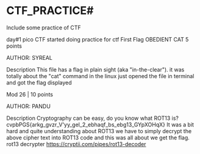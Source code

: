 # CTF_PRACTICE#
Include some practice of CTF

day#1
pico CTF
started doing practice for ctf
First Flag
OBEDIENT CAT
 5 points
 
AUTHOR: SYREAL

Description
This file has a flag in plain sight (aka "in-the-clear").
it was totally about the "cat" command in the linux 
just opened the file in terminal and got the flag displayed


Mod 26
 | 10 points
 
AUTHOR: PANDU

Description
Cryptography can be easy, do you know what ROT13 is? cvpbPGS{arkg_gvzr_V'yy_gel_2_ebhaqf_bs_ebg13_GYpXOHqX}
It was a bit hard and quite understanding about ROT13 
we have to simply decrypt the above cipher text into ROT13 code and this was all about we get the flag.
rot13 decrypter
https://cryptii.com/pipes/rot13-decoder





